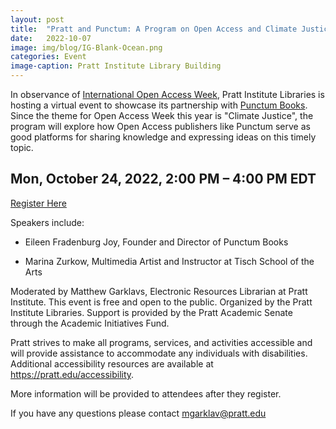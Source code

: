 ```yaml
---
layout: post
title:  "Pratt and Punctum: A Program on Open Access and Climate Justice"
date:   2022-10-07
image: img/blog/IG-Blank-Ocean.png
categories: Event
image-caption: Pratt Institute Library Building
---
```


In observance of [International Open Access Week](https://www.openaccessweek.org/), Pratt Institute Libraries is hosting a virtual event to showcase its partnership with [Punctum Books](https://punctumbooks.com/). Since the theme for Open Access Week this year is "Climate Justice", the program will explore how Open Access publishers like Punctum serve as good platforms for sharing knowledge and expressing ideas on this timely topic. 

## Mon, October 24, 2022, 2:00 PM – 4:00 PM EDT

<a class="btn pratt-btn" href="https://www.eventbrite.com/e/pratt-and-punctum-a-program-on-open-access-and-climate-justice-tickets-430399756257">Register Here</a>


Speakers include:

- Eileen Fradenburg Joy, Founder and Director of Punctum Books

- Marina Zurkow, Multimedia Artist and Instructor at Tisch School of the Arts



Moderated by Matthew Garklavs, Electronic Resources Librarian at Pratt Institute. This event is free and open to the public. Organized by the Pratt Institute Libraries. Support is provided by the Pratt Academic Senate through the Academic Initiatives Fund.


Pratt strives to make all programs, services, and activities accessible and will provide assistance to accommodate any individuals with disabilities. Additional accessibility resources are available at https://pratt.edu/accessibility.

More information will be provided to attendees after they register.

If you have any questions please contact mgarklav@pratt.edu